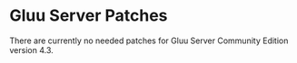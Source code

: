 # Gluu Server Patches

There are currently no needed patches for Gluu Server Community Edition version 4.3.
